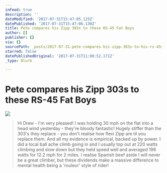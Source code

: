 ```yaml
---
inFeed: true
description: ''
dateModified: '2017-07-31T15:47:05.125Z'
datePublished: '2017-07-31T15:47:06.130Z'
title: Pete compares his Zipp 303s to these RS-45 Fat Boys
author: []
publisher: {}
via: {}
sourcePath: _posts/2017-07-31-pete-compares-his-zipp-303s-to-his-rs-45s.md
starred: false
datePublishedOriginal: '2017-07-31T11:08:52.171Z'
_type: Blurb

---
```

# Pete compares his Zipp 303s to these RS-45 Fat Boys
![](https://the-grid-user-content.s3-us-west-2.amazonaws.com/63084aa2-0f78-4cb2-9599-8d747a16319e.jpg)

> Hi Drew - 
> I'm very pleased! I was holding 30 mph on the flat into a head wind yesterday - they're bloody fantastic! Hugely stiffer than the 303's they replace - you don't realise how flexi Zipp are til you replace them. And all my evidence is empirical, backed up by power.
> I did a local ball ache climb going in and I usually top out at 220 watts climbing and slow down but they held speed well and averaged 196 watts for 12.2 mph for 2 miles. I realise Spanish beef aside I will never be a great climber, but these dividends make a massive difference to mental health being a 'rouleur' style of rider!